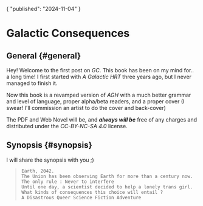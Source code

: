 {
	"published": "2024-11-04"
}
# Galactic Consequences

## General {#general} 

Hey! Welcome to the first post on _GC_. This book has been on my mind for.. a
long time! I first started with _A Galactic HRT_ three years ago, but I never
managed to finish it.

Now this book is a revamped version of _AGH_ with a much better grammar and
level of language, proper alpha/beta readers, and a proper cover (I swear! I'll
commission an artist to do the cover and back-cover) 

The PDF and Web Novel will be, and ***always will be*** free of any charges and
distributed under the _CC-BY-NC-SA 4.0_ license.

## Synopsis {#synopsis}

I will share the synopsis with you ;) 

> ```
> Earth, 2042. 
> The Union has been observing Earth for more than a century now.
> The only rule : Never to interfere
> Until one day, a scientist decided to help a lonely trans girl.
> What kinds of consequences this choice will entail ?
> A Disastrous Queer Science Fiction Adventure
> ```
